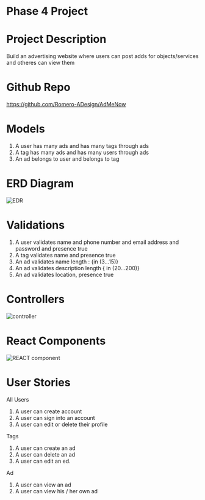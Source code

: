 # Phase 4 Project 

# Project Description 
  Build an advertising website where users can post adds for objects/services and otheres can view them 
  
# Github Repo 
  https://github.com/Romero-ADesign/AdMeNow
  
# Models 

  1. A user has many ads and has many tags through ads 
  2. A tag has many ads and has many users through ads 
  3. An ad belongs to user and belongs to tag 

# ERD Diagram 
![EDR ](https://user-images.githubusercontent.com/117331219/223441640-268bc81b-60b4-4c9f-b89c-76b40ee41914.png)

# Validations 

  1. A user validates name and phone number and email address and password and presence true 
  2. A tag validates name and presence true 
  3. An ad validates name length : {in (3...15)} 
  4. An ad validates description length { in (20...200)} 
  5. An ad validates location, presence true 

# Controllers 
![controller](https://user-images.githubusercontent.com/117331219/223442224-aa9e7de2-c709-4ae6-bea0-203cd87829ad.png)

# React Components 
![REACT component ](https://user-images.githubusercontent.com/117331219/223442320-2913c360-00ad-4693-9012-7a07361c36fb.png)

# User Stories 

All Users 
1. A user can create account 
2. A user can sign into an account 
3. A user can edit or delete their profile 

Tags 
1. A user can create an ad 
2. A user can delete an ad 
3. A user can edit an ed. 

Ad 
1. A user can view an ad 
2. A user can view his / her own ad 

